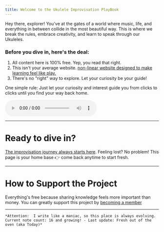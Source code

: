 ```yaml
---
title: Welcome to the Ukulele Improvisation PlayBook
---
```


Hey there, explorer! You've at the gates of a world where music, life, and everything in between collide in the most beautiful way. This is where we break the rules, embrace creativity, and learn to speak through our Ukuleles.

### Before you dive in, here's the deal:

1. All content here is 100% free. Yep, you read that right.
2. This isn't your average website. [non-linear website designed to make learning feel like play.](nonlinear) 
3. There's no "right" way to explore. Let your curiosity be your guide!

One simple rule: Just let your curiosity and interest guide you from clicks to clicks until you find your way back home. 

<audio src="path/to/your/audio.mp3" controls></audio>
- - -

# Ready to dive in?
 [The improvisation journey always starts here](guide). Feeling lost? No problem! This page is your home base 👉 come back anytime to start fresh.

---

# How to Support the Project
Everything's free because sharing knowledge feels more important than money. You can greatly support this project by [becoming a member](patreon)  

- - -

 ```
*Attention:  I write like a maniac, so this place is always evolving. 
Current note count: 16 and growing! - Last update: Fresh out of the oven (aka Today)*
```

